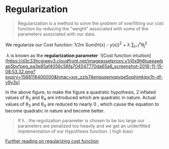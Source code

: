 # Regularization

> Regularization is a method to solve the problem of overfitting our cost function by reducing the "weight" associated with some of the parameters associated with our data.

We regularize our Cost function: 1/2m Sum(H(x) - y(x))<sup>2</sup> + λ ∑<sub>j=1</sub><sup>n</sup>θ<sub>j</sub><sup>2</sup>

​
λ is known as the **regularization parameter**
​
![Cost function intuition][https://d3c33hcgiwev3.cloudfront.net/imageassetproxy.v1/j0x9h6tueeawbap5byfpeg_ea3e85af4056c56fa704547770da65a6_screenshot-2016-11-15-08.53.32.png?expiry=1588118400000&hmac=xor_zzls74enpuqemqpvqe5ophjmkjpx1h-df-v9y3s]

In the above figure, to make the figure a quadratic hypothesis, 2 inflated values of θ<sub>3</sub> and θ<sub>4</sub> are introduced which are quadratic in nature. Actual values of θ<sub>3</sub> and θ<sub>4</sub> are reduced to nearly 0 , which cause the equation to become quadratic in nature and become better.

> If λ , the regulization parameter is chosen to be too large our parameters are penalized too heavily and we get an underfitted implementation of our Hypothesis function. ( high bias)

[Further reading on regularizing cost function](https://www.coursera.org/learn/machine-learning/supplement/1tJlY/cost-function)

